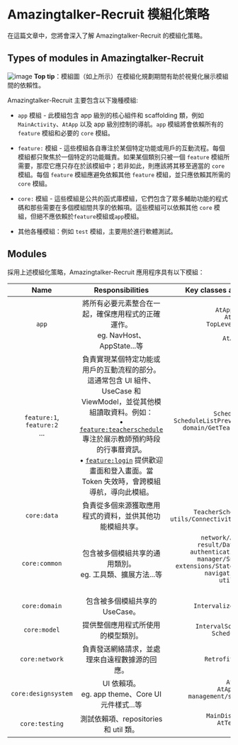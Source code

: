 # **Amazingtalker-Recruit 模組化策略**

在這篇文章中，您將會深入了解 Amazingtalker-Recruit 的模組化策略。

## Types of modules in Amazingtalker-Recruit
![image](https://github.com/azrael8576/amazingtalker-recruit/blob/main/docs/images/modularization-graph.drawio.png)
**Top tip**：模組圖（如上所示）在模組化規劃期間有助於視覺化展示模組間的依賴性。

Amazingtalker-Recruit 主要包含以下幾種模組:

- `app` 模組 - 此模組包含 app 級別的核心組件和 scaffolding 類，例如 `MainActivity`、`AtApp` 以及 app 級別控制的導航。`app` 模組將會依賴所有的 `feature` 模組和必要的 `core` 模組。

- `feature:` 模組 - 這些模組各自專注於某個特定功能或用戶的互動流程。每個模組都只聚焦於一個特定的功能職責。如果某個類別只被一個 `feature` 模組所需要，那麼它應只存在於該模組中；若非如此，則應該將其移至適當的 `core` 模組。每個 `feature` 模組應避免依賴其他 `feature` 模組，並只應依賴其所需的 `core` 模組。

- `core:` 模組 - 這些模組是公共的函式庫模組，它們包含了眾多輔助功能的程式碼和那些需要在多個模組間共享的依賴項。這些模組可以依賴其他 `core` 模組，但絕不應依賴於`feature`模組或`app`模組。

- 其他各種模組：例如 `test` 模組，主要用於進行軟體測試。

## Modules

採用上述模組化策略，Amazingtalker-Recruit 應用程序具有以下模組：

| Name | Responsibilities | Key classes and good examples |
|:----:|:----:|:-----------------:|
| `app` | 將所有必要元素整合在一起，確保應用程式的正確運作。<br>eg. NavHost、AppState...等 | `AtApplication,`<br>`AtNavHost`<br>`TopLevelDestination`<br>`AtApp`<br>`AtAppState` |
| `feature:1`,<br>`feature:2`<br>... | 負責實現某個特定功能或用戶的互動流程的部分。這通常包含 UI 組件、UseCase 和 ViewModel，並從其他模組讀取資料。例如：<br>• [`feature:teacherschedule`](https://github.com/azrael8576/amazingtalker-recruit/tree/main/feature/teacherschedule) 專注於展示教師預約時段的行事曆資訊。<br>• [`feature:login`](https://github.com/azrael8576/amazingtalker-recruit/tree/main/feature/login) 提供歡迎畫面和登入畫面。當 Token 失效時，會跨模組導航，導向此模組。 | `ScheduleScreen,`<br>`ScheduleListPreviewParameterProvider,`<br>`domain/GetTeacherScheduleUseCase`<br>... |
| `core:data` | 負責從多個來源獲取應用程式的資料，並供其他功能模組共享。 | `TeacherScheduleRepository,` <br>`utils/ConnectivityManagerNetworkMonitor`|
| `core:common` | 包含被多個模組共享的通用類別。<br>eg. 工具類、擴展方法...等 | `network/AtDispatchers,`<br>`result/DataSourceResult,`<br>`authentication/TokenManager,`<br>`manager/SnackbarManager,`<br>`extensions/StateFlowStateExtensions,`<br>`navigation/DeepLinks`<br>`utils/UiText`<br>... |
| `core:domain` | 包含被多個模組共享的 UseCase。 | `IntervalizeScheduleUseCase` |
| `core:model` | 提供整個應用程式所使用的模型類別。 | `IntervalScheduleTimeSlot,`<br>`ScheduleTimeSlot` |
| `core:network` | 負責發送網絡請求，並處理來自遠程數據源的回應。 | `RetrofitAtNetworkApi` |
| `core:designsystem` | UI 依賴項。<br>eg. app theme、Core UI 元件樣式...等 | `AtTheme,`<br>`AtAppSnackbar`<br>`management/states/topappbar/*`<br>... |
| `core:testing` | 測試依賴項、repositories 和 util 類。 | `MainDispatcherRule,`<br>`AtTestRunner,`<br>... |